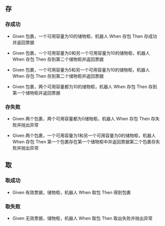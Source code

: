 ## 存

### 存成功

- Given 包裹，一个可用容量为10的储物柜，机器人 
  When 存包 
  Then 存成功并返回票据

- Given 包裹，一个可用容量为0和另一个可用容量为10的储物柜，机器人 
  When 存包 
  Then 存到第二个储物柜并返回票据
  
- Given 包裹，一个可用容量为5和另一个可用容量为10的储物柜，机器人
  When 存包 
  Then 存到第二个储物柜并返回票据
  
- Given 包裹，两个可用容量都为10的储物柜，机器人
  When 存包 
  Then 存到第一个储物柜并返回票据
 
### 存失败

- Given 两个包裹，两个可用容量都为0储物柜，机器人 
  When 存包 
  Then 存失败并抛出异常

- Given 两个包裹，一个可用容量为1和另一个可用容量为0的储物柜，机器人 
  When 存包 
  Then 第一个包裹存在第一个储物柜中并返回票据第二个包裹存失败并抛出异常

## 取

### 取成功

- Given 有效票据，储物柜，机器人
  When 取包
  Then 得到包裹

### 取失败

- Given 无效票据，储物柜，机器人
  When 取包
  Then 取出失败并抛出异常